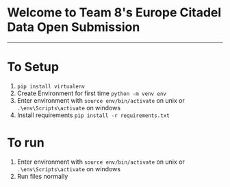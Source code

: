 # Welcome to Team 8's Europe Citadel Data Open Submission

---
# To Setup
1. `pip install virtualenv`
2. Create Environment for first time `python -m venv env`
3. Enter environment with `source env/bin/activate` on unix or `.\env\Scripts\activate` on windows
4. Install requirements `pip install -r requirements.txt`


# To run
1. Enter environment with `source env/bin/activate` on unix or `.\env\Scripts\activate` on windows
2. Run files normally